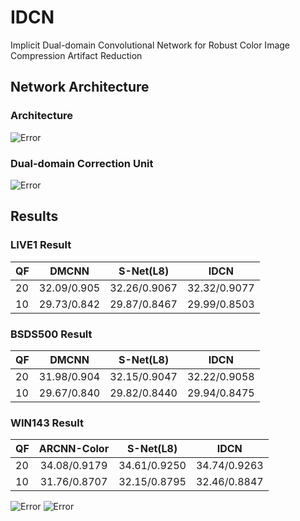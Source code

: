 # IDCN
Implicit Dual-domain Convolutional Network for Robust Color Image Compression Artifact Reduction

## Network Architecture
### Architecture
![Error](https://github.com/zhenngbolun/IDCN/blob/master/Fig4.png)

### Dual-domain Correction Unit
![Error](https://github.com/zhenngbolun/IDCN/blob/master/Fig6.png)

## Results
### LIVE1 Result
QF | DMCNN | S-Net(L8) | IDCN |            
----- |:-------------:|:-------------:|:-------------:|  
 20    | 32.09/0.905  | 32.26/0.9067  | 32.32/0.9077  
 10    | 29.73/0.842  | 29.87/0.8467  | 29.99/0.8503
 
### BSDS500 Result
QF | DMCNN | S-Net(L8) | IDCN |            
----- |:-------------:|:-------------:|:-------------:|  
 20    | 31.98/0.904  | 32.15/0.9047  | 32.22/0.9058  
 10    | 29.67/0.840  | 29.82/0.8440  | 29.94/0.8475 
 
### WIN143 Result
QF | ARCNN-Color | S-Net(L8) | IDCN |            
----- |:-------------:|:-------------:|:-------------:|  
 20    | 34.08/0.9179  | 34.61/0.9250  | 34.74/0.9263  
 10    | 31.76/0.8707  | 32.15/0.8795  | 32.46/0.8847

![Error](https://github.com/zhenngbolun/IDCN/blob/master/Fig7.png)
![Error](https://github.com/zhenngbolun/IDCN/blob/master/Fig9.png)
 
